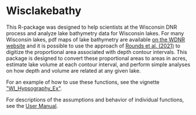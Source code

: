 # Wisclakebathy

This R-package was designed to help scientists at the Wisconsin DNR process and
analyze lake bathymetry data for Wisconsin lakes. For many Wisconsin lakes, pdf
maps of lake bathymetry are available [on the WDNR
website](https://dnr.wi.gov/lakes/maps/) and it is possible to use the approach
of [Rounds et al. (2021)](https://conservancy.umn.edu/handle/11299/216182) to
digitize the proportional area associated with depth contour intervals. This
package is designed to convert these proportional areas to areas in acres,
estimate lake volume at each contour interval, and perform simple analyses on
how depth and volume are related at any given lake.

For an example of how to use these functions, see the vignette
["WI_Hypsography_Ex"](https://github.com/WDNR-Water-Use/Wisclakebathy/blob/main/vignettes/WI_Hypsography_Ex.Rmd).

For descriptions of the assumptions and behavior of individual functions, see
the [User Manual](https://github.com/WDNR-Water-Use/Wisclakebathy/blob/main/Wisclakebathy_1.1.0.pdf).
